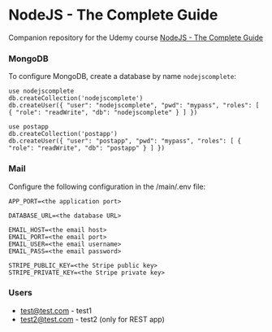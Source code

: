 # NodeJS - The Complete Guide

Companion repository for the Udemy course
[NodeJS - The Complete Guide](https://)

### MongoDB

To configure MongoDB, create a database by name `nodejscomplete`:

```
use nodejscomplete
db.createCollection('nodejscomplete')
db.createUser({ "user": "nodejscomplete", "pwd": "mypass", "roles": [ { "role": "readWrite", "db": "nodejscomplete" } ] })

use postapp
db.createCollection('postapp')
db.createUser({ "user": "postapp", "pwd": "mypass", "roles": [ { "role": "readWrite", "db": "postapp" } ] })
```

### Mail

Configure the following configuration in the /main/.env file:

```
APP_PORT=<the application port>

DATABASE_URL=<the database URL>

EMAIL_HOST=<the email host>
EMAIL_PORT=<the email port>
EMAIL_USER=<the email username>
EMAIL_PASS=<the email password>

STRIPE_PUBLIC_KEY=<the Stripe public key>
STRIPE_PRIVATE_KEY=<the Stripe private key>
```

### Users

- test@test.com - test1
- test2@test.com - test2 (only for REST app)
